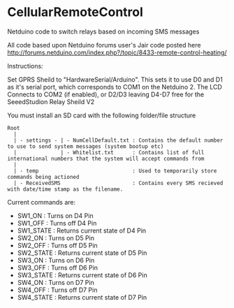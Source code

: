 CellularRemoteControl
=====================

Netduino code to switch relays based on incoming SMS messages

All code based upon Netduino forums user's Jair code posted here
http://forums.netduino.com/index.php?/topic/8433-remote-control-heating/

Instructions:

Set GPRS Sheild to "HardwareSerial/Arduino". This sets it to use D0 and D1 as it's serial port, which corresponds to COM1 on the Netduino 2. The LCD Connects to COM2 (if enabled), or D2/D3 leaving D4-D7 free for the SeeedStudion Relay Sheild V2

You must install an SD card with the following folder/file structure

```
Root
  |
  | - settings - | - NumCellDefault.txt : Contains the default number to use to send system messages (system bootup etc)
  |              | - Whitelist.txt      : Contains list of full international numbers that the system will accept commands from
  |
  | - temp                              : Used to temporarily store commands being actioned
  | - ReceivedSMS                       : Contains every SMS recieved with date/time stamp as the filename.
```  
Current commands are:

* SW1_ON      : Turns on D4 Pin
* SW1_OFF     : Turns off D4 Pin
* SW1_STATE   : Returns current state of D4 Pin
* SW2_ON      : Turns on D5 Pin
* SW2_OFF     : Turns off D5 Pin
* SW2_STATE   : Returns current state of D5 Pin
* SW3_ON      : Turns on D6 Pin
* SW3_OFF     : Turns off D6 Pin
* SW3_STATE   : Returns current state of D6 Pin
* SW4_ON      : Turns on D7 Pin
* SW4_OFF     : Turns off D7 Pin
* SW4_STATE   : Returns current state of D7 Pin
